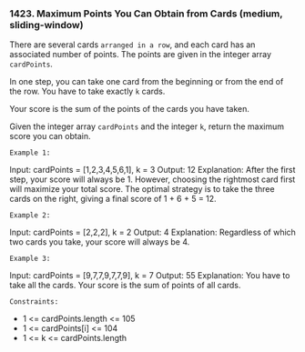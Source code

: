 ### 1423. Maximum Points You Can Obtain from Cards (medium, sliding-window)

There are several cards `arranged in a row`, and each card has an associated number of points. The points are given in the integer array `cardPoints`.

In one step, you can take one card from the beginning or from the end of the row. You have to take exactly `k` cards.

Your score is the sum of the points of the cards you have taken.

Given the integer array `cardPoints` and the integer `k`, return the maximum score you can obtain.

`Example 1:`

Input: cardPoints = [1,2,3,4,5,6,1], k = 3
Output: 12
Explanation: After the first step, your score will always be 1. However, choosing the rightmost card first will maximize your total score. The optimal strategy is to take the three cards on the right, giving a final score of 1 + 6 + 5 = 12.

`Example 2:`

Input: cardPoints = [2,2,2], k = 2
Output: 4
Explanation: Regardless of which two cards you take, your score will always be 4.

`Example 3:`

Input: cardPoints = [9,7,7,9,7,7,9], k = 7
Output: 55
Explanation: You have to take all the cards. Your score is the sum of points of all cards.

`Constraints:`

- 1 <= cardPoints.length <= 105
- 1 <= cardPoints[i] <= 104
- 1 <= k <= cardPoints.length
